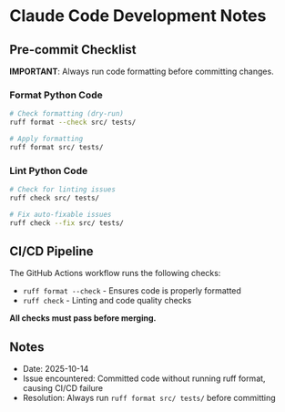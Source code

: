 # Claude Code Development Notes

## Pre-commit Checklist

**IMPORTANT**: Always run code formatting before committing changes.

### Format Python Code

```bash
# Check formatting (dry-run)
ruff format --check src/ tests/

# Apply formatting
ruff format src/ tests/
```

### Lint Python Code

```bash
# Check for linting issues
ruff check src/ tests/

# Fix auto-fixable issues
ruff check --fix src/ tests/
```

## CI/CD Pipeline

The GitHub Actions workflow runs the following checks:
- `ruff format --check` - Ensures code is properly formatted
- `ruff check` - Linting and code quality checks

**All checks must pass before merging.**

## Notes

- Date: 2025-10-14
- Issue encountered: Committed code without running ruff format, causing CI/CD failure
- Resolution: Always run `ruff format src/ tests/` before committing
